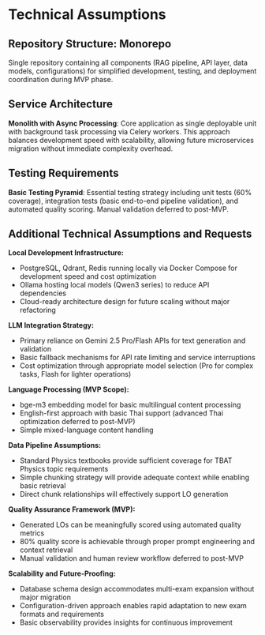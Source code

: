 # Technical Assumptions

## Repository Structure: Monorepo
Single repository containing all components (RAG pipeline, API layer, data models, configurations) for simplified development, testing, and deployment coordination during MVP phase.

## Service Architecture
**Monolith with Async Processing**: Core application as single deployable unit with background task processing via Celery workers. This approach balances development speed with scalability, allowing future microservices migration without immediate complexity overhead.

## Testing Requirements
**Basic Testing Pyramid**: Essential testing strategy including unit tests (60% coverage), integration tests (basic end-to-end pipeline validation), and automated quality scoring. Manual validation deferred to post-MVP.

## Additional Technical Assumptions and Requests

**Local Development Infrastructure:**
- PostgreSQL, Qdrant, Redis running locally via Docker Compose for development speed and cost optimization
- Ollama hosting local models (Qwen3 series) to reduce API dependencies
- Cloud-ready architecture design for future scaling without major refactoring

**LLM Integration Strategy:**
- Primary reliance on Gemini 2.5 Pro/Flash APIs for text generation and validation
- Basic fallback mechanisms for API rate limiting and service interruptions
- Cost optimization through appropriate model selection (Pro for complex tasks, Flash for lighter operations)

**Language Processing (MVP Scope):**
- bge-m3 embedding model for basic multilingual content processing
- English-first approach with basic Thai support (advanced Thai optimization deferred to post-MVP)
- Simple mixed-language content handling

**Data Pipeline Assumptions:**
- Standard Physics textbooks provide sufficient coverage for TBAT Physics topic requirements
- Simple chunking strategy will provide adequate context while enabling basic retrieval
- Direct chunk relationships will effectively support LO generation

**Quality Assurance Framework (MVP):**
- Generated LOs can be meaningfully scored using automated quality metrics
- 80% quality score is achievable through proper prompt engineering and context retrieval
- Manual validation and human review workflow deferred to post-MVP

**Scalability and Future-Proofing:**
- Database schema design accommodates multi-exam expansion without major migration
- Configuration-driven approach enables rapid adaptation to new exam formats and requirements
- Basic observability provides insights for continuous improvement
